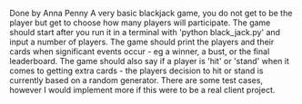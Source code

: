 Done by Anna Penny
A very basic blackjack game, you do not get to be the player but get to choose how many players will participate.
The game should start after you run it in a terminal with 'python black_jack.py' and input a number of players.
The game should print the players and their cards when significant events occur - eg a winner, a bust, or the final leaderboard.
The game should also say if a player is 'hit' or 'stand' when it comes to getting extra cards - the players decision to hit or stand is currently based on a random generator.
There are some test cases, however I would implement more if this were to be a real client project.
